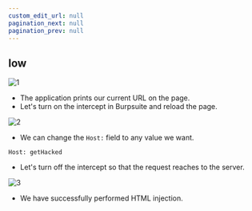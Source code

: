 ```yaml
---
custom_edit_url: null
pagination_next: null
pagination_prev: null
---
```


## low

![1](https://github.com/Knign/Write-ups/assets/110326359/c3530907-5c72-418d-802d-f8e2a9621f54)

- The application prints our current URL on the page.
- Let's turn on the intercept in Burpsuite and reload the page.

![2](https://github.com/Knign/Write-ups/assets/110326359/1c152d44-c43a-4d1b-88ab-cfb97ee656cf)

- We can change the `Host:` field to any value we want.
```
Host: getHacked
```
- Let's turn off the intercept so that the request reaches to the server.

![3](https://github.com/Knign/Write-ups/assets/110326359/1c07dac4-c3ca-48f2-8cab-c3fb78c7b73a)

- We have successfully performed HTML injection.
